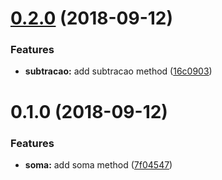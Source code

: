 <a name="0.2.0"></a>
# [0.2.0](https://github.com/samarazaida/playground-release-it/compare/0.1.0...0.2.0) (2018-09-12)


### Features

* **subtracao:** add subtracao method ([16c0903](https://github.com/samarazaida/playground-release-it/commit/16c0903))



<a name="0.1.0"></a>
# 0.1.0 (2018-09-12)


### Features

* **soma:** add soma method ([7f04547](https://github.com/samarazaida/playground-release-it/commit/7f04547))



